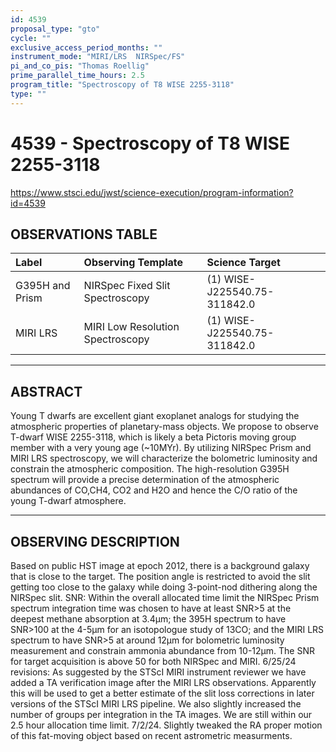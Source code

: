 ```yaml
---
id: 4539
proposal_type: "gto"
cycle: ""
exclusive_access_period_months: ""
instrument_mode: "MIRI/LRS  NIRSpec/FS"
pi_and_co_pis: "Thomas Roellig"
prime_parallel_time_hours: 2.5
program_title: "Spectroscopy of T8 WISE 2255-3118"
type: ""
---
```

# 4539 - Spectroscopy of T8 WISE 2255-3118
https://www.stsci.edu/jwst/science-execution/program-information?id=4539
## OBSERVATIONS TABLE
| Label              | Observing Template            | Science Target                      |
| :----------------- | :---------------------------- | :---------------------------------- |
| G395H and Prism    | NIRSpec Fixed Slit Spectroscopy | (1) WISE-J225540.75-311842.0        |
| MIRI LRS           | MIRI Low Resolution Spectroscopy | (1) WISE-J225540.75-311842.0        |

---

## ABSTRACT

Young T dwarfs are excellent giant exoplanet analogs for studying the atmospheric properties of planetary-mass objects. We propose to observe T-dwarf WISE 2255-3118, which is likely a beta Pictoris moving group member with a very young age (~10MYr). By utilizing NIRSpec Prism and MIRI LRS spectroscopy, we will characterize the bolometric luminosity and constrain the atmospheric composition. The high-resolution G395H spectrum will provide a precise determination of the atmospheric abundances of CO,CH4, CO2 and H2O and hence the C/O ratio of the young T-dwarf atmosphere.

---

## OBSERVING DESCRIPTION

Based on public HST image at epoch 2012, there is a background galaxy that is close to the target. The position angle is restricted to avoid the slit getting too close to the galaxy while doing 3-point-nod dithering along the NIRSpec slit.
SNR: Within the overall allocated time limit the NIRSpec Prism spectrum integration time was chosen to have at least SNR>5 at the deepest methane absorption at 3.4µm; the 395H spectrum to have SNR>100 at the 4-5µm for an isotopologue study of 13CO; and the MIRI LRS spectrum to have SNR>5 at around 12µm for bolometric luminosity measurement and constrain ammonia abundance from 10-12µm. The SNR for target acquisition is above 50 for both NIRSpec and MIRI.
6/25/24 revisions: As suggested by the STScI MIRI instrument reviewer we have added a TA verification image after the MIRI LRS observations. Apparently this will be used to get a better estimate of the slit loss corrections in later versions of the STScI MIRI LRS pipeline. We also slightly increased the number of groups per integration in the TA images. We are still within our 2.5 hour allocation time limit.
7/2/24. Slightly tweaked the RA proper motion of this fat-moving object based on recent astrometric measurments.